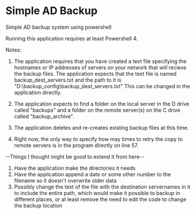 # Simple AD Backup
Simple AD backup system using powershell

Running this application requires at least Powershell 4.

Notes:

1. The application requires that you have created a text file specifying the hostnames or IP addresses of servers on your network that will recieve the backup files. The application expects that the text file is named backup_dest_servers.txt and the path to it is "D:\backup_config\backup_dest_servers.txt" This can be changed in the application directly.

2. The application expects to find a folder on the local server in the D drive called "backups" and a folder on the remote server(s) on the C drive called "backup_archive". 

3. The application deletes and re-creates existing backup files at this time.

4. Right now, the only way to specify how may times to retry the copy to remote servers is in the program directly on line 57. 


--Things I thought might be good to extend it from here--

1. Have the application make the directories it needs
2. Have the application append a date or some other number to the filename so it doesn't overwrite older data
3. Possibly change the text of the file with the destination servernames in it to include the entire path, which would make it possible to backup in different places, or at least remove the need to edit the code to change the backup location
